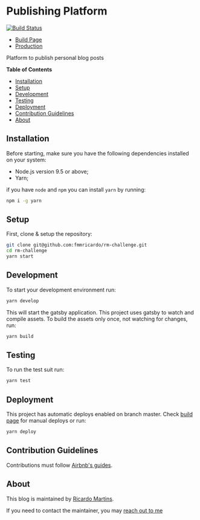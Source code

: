[build-page]: https://semaphoreci.com/ricardofmm/rm-challenge

# Publishing Platform

[![Build Status](https://semaphoreci.com/api/v1/projects/64991d2a-e7f5-4306-be71-0b2d6bbbd7ed/2852881/badge.svg)](https://semaphoreci.com/ricardofmm/rm-challenge)

- [Build Page][build-page]
- [Production](https://fmmblog.netlify.com)

Platform to publish personal blog posts

**Table of Contents**

- [Installation](#installation)
- [Setup](#setup)
- [Development](#development)
- [Testing](#testing)
- [Deployment](#deployment)
- [Contribution Guidelines](#contribution-guidelines)
- [About](#about)

## Installation

Before starting, make sure you have the following dependencies installed on your system:

- Node.js version 9.5 or above;
- Yarn;

if you have `node` and `npm` you can install `yarn` by running:

```bash
npm i -g yarn
```

## Setup

First, clone & setup the repository:

```bash
git clone git@github.com:fmmricardo/rm-challenge.git
cd rm-challenge
yarn start
```

## Development

To start your development environment run:

```bash
yarn develop
```

This will start the gatsby application.
This project uses gatsby to watch and compile assets.
To build the assets only once, not watching for changes, run:

```bash
yarn build
```

## Testing

To run the test suit run:

```bash
yarn test
```

## Deployment

This project has automatic deploys enabled on branch master. Check [build page][build-page] for manual deploys or run:

```bash
yarn deploy
```

## Contribution Guidelines

Contributions must follow [Airbnb's guides](https://github.com/airbnb/javascript).

## About

This blog is maintained by [Ricardo Martins](https://ricardomartins.netlify.com).

If you need to contact the maintainer, you may <a href="mailto:ricardofilipe5@sapo.pt">reach out to me</a>
